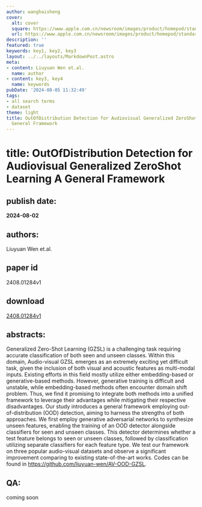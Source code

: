 ```yaml
---
author: wanghaisheng
cover:
  alt: cover
  square: https://www.apple.com.cn/newsroom/images/product/homepod/standard/Apple-HomePod-hero-230118_big.jpg.large_2x.jpg
  url: https://www.apple.com.cn/newsroom/images/product/homepod/standard/Apple-HomePod-hero-230118_big.jpg.large_2x.jpg
description: ''
featured: true
keywords: key1, key2, key3
layout: ../../layouts/MarkdownPost.astro
meta:
- content: Liuyuan Wen et.al.
  name: author
- content: key3, key4
  name: keywords
pubDate: '2024-08-05 11:32:49'
tags:
- all search terms
- dataset
theme: light
title: OutOfDistribution Detection for Audiovisual Generalized ZeroShot Learning A
  General Framework
---
```


# title: OutOfDistribution Detection for Audiovisual Generalized ZeroShot Learning A General Framework 
## publish date: 
**2024-08-02** 
## authors: 
  Liuyuan Wen et.al. 
## paper id
2408.01284v1
## download
[2408.01284v1](http://arxiv.org/abs/2408.01284v1)
## abstracts:
Generalized Zero-Shot Learning (GZSL) is a challenging task requiring accurate classification of both seen and unseen classes. Within this domain, Audio-visual GZSL emerges as an extremely exciting yet difficult task, given the inclusion of both visual and acoustic features as multi-modal inputs. Existing efforts in this field mostly utilize either embedding-based or generative-based methods. However, generative training is difficult and unstable, while embedding-based methods often encounter domain shift problem. Thus, we find it promising to integrate both methods into a unified framework to leverage their advantages while mitigating their respective disadvantages. Our study introduces a general framework employing out-of-distribution (OOD) detection, aiming to harness the strengths of both approaches. We first employ generative adversarial networks to synthesize unseen features, enabling the training of an OOD detector alongside classifiers for seen and unseen classes. This detector determines whether a test feature belongs to seen or unseen classes, followed by classification utilizing separate classifiers for each feature type. We test our framework on three popular audio-visual datasets and observe a significant improvement comparing to existing state-of-the-art works. Codes can be found in https://github.com/liuyuan-wen/AV-OOD-GZSL.
## QA:
coming soon
